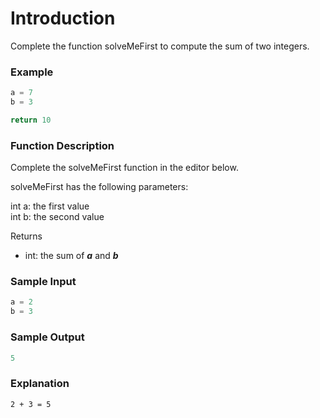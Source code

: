 # Introduction

Complete the function solveMeFirst to compute the sum of two integers.

### **Example**
```js
a = 7
b = 3

return 10
```

### **Function Description**

Complete the solveMeFirst function in the editor below.

solveMeFirst has the following parameters:

int a: the first value<br>
int b: the second value

Returns
- int: the sum of **_a_** and  **_b_**

### **Sample Input**
```js
a = 2
b = 3
```

### **Sample Output**
```js
5
```

### **Explanation**
```
2 + 3 = 5
```